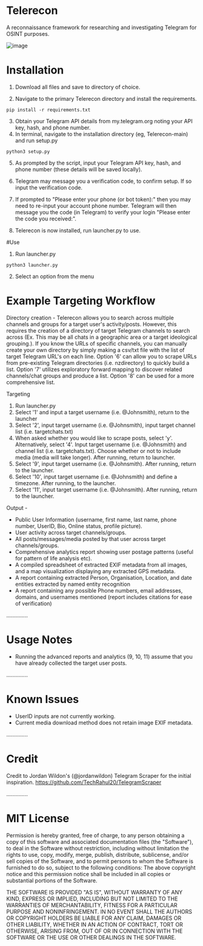 # Telerecon
A reconnaissance framework for researching and investigating Telegram for OSINT purposes.

![image](https://github.com/sockysec/Telerecon/assets/121141737/73229006-6eed-4ab6-8212-0b5502dfe98e)


# Installation 

1. Download all files and save to directory of choice.

2. Navigate to the primary Telerecon directory and install the requirements.
```
pip install -r requirements.txt
```

3. Obtain your Telegram API details from my.telegram.org noting your API key, hash, and phone number.
4. In terminal, navigate to the installation directory (eg, Telerecon-main) and run setup.py
```
python3 setup.py
```
5. As prompted by the script, input your Telegram API key, hash, and phone number (these details will be saved locally).
6. Telegram may message you a verification code, to confirm setup. If so input the verification code.
7. If prompted to "Please enter your phone (or bot token):" then you may need to re-input your account phone number. Telegram will then message you the code (in Telegram) to verify your login "Please enter the code you received:".

8. Telerecon is now installed, run launcher.py to use.


#Use

1. Run launcher.py
```
python3 launcher.py
```
2. Select an option from the menu


# Example Targeting Workflow

Directory creation - Telerecon allows you to search across multiple channels and groups for a target user's activity/posts. However, this requires the creation of a directory of target Telegram channels to search across (Ex. This may be all chats in a geographic area or a target ideological grouping.). If you know the URLs of specific channels, you can manually create your own directory by simply making a csv/txt file with the list of target Telegram URL's on each line. Option '6' can allow you to scrape URLs from pre-existing Telegram directories (i.e. nzdirectory) to quickly build a list. Option '7' utilizes exploratory forward mapping to discover related channels/chat groups and produce a list. Option '8' can be used for a more comprehensive list.

Targeting
1. Run launcher.py
2. Select '1' and input a target username (i.e. @Johnsmith), return to the launcher
3. Select '2', input target username (i.e. @Johnsmith), input target channel list (i.e. targetchats.txt)
4. When asked whether you would like to scrape posts, select 'y'. Alternatively, select '4'. Input target username (i.e. @Johnsmith) and channel list (i.e. targetchats.txt). Choose whether or not to include media (media will take longer). After running, return to launcher.
5. Select '9', input target username (i.e. @Johnsmith). After running, return to the launcher.
6. Select '10', input target username (i.e. @Johnsmith) and define a timezone. After running, to the launcher.
7. Select '11', input target username (i.e. @Johnsmith). After running, return to the launcher.

Output - 
- Public User Information (username, first name, last name, phone number, UserID, Bio, Online status, profile picture).
- User activity across target channels/groups.
- All posts/messages/media posted by that user across target channels/groups.
- Comprehensive analytics report showing user postage patterns (useful for pattern of life analysis etc).
- A compiled spreadsheet of extracted EXIF metadata from all images, and a map visualization displaying any extracted GPS metadata.
- A report containing extracted Person, Organisation, Location, and date entities extracted by named entity recognition
- A report containing any possible Phone numbers, email addresses, domains, and usernames mentioned (report includes citations for ease of verification)

..............

# Usage Notes

- Running the advanced reports and analytics (9, 10, 11) assume that you have already collected the target user posts.

..............

# Known Issues
- UserID inputs are not currently working.
- Current media download method does not retain image EXIF metadata.

..............

# Credit

Credit to Jordan Wildon's (@jordanwildon) Telegram Scraper for the initial inspiration. https://github.com/TechRahul20/TelegramScraper

..............

# MIT License

Permission is hereby granted, free of charge, to any person obtaining a copy of this software and associated documentation files (the "Software"), to deal in the Software without restriction, including without limitation the rights to use, copy, modify, merge, publish, distribute, sublicense, and/or sell copies of the Software, and to permit persons to whom the Software is furnished to do so, subject to the following conditions: The above copyright notice and this permission notice shall be included in all copies or substantial portions of the Software.

THE SOFTWARE IS PROVIDED "AS IS", WITHOUT WARRANTY OF ANY KIND, EXPRESS OR IMPLIED, INCLUDING BUT NOT LIMITED TO THE WARRANTIES OF MERCHANTABILITY, FITNESS FOR A PARTICULAR PURPOSE AND NONINFRINGEMENT. IN NO EVENT SHALL THE AUTHORS OR COPYRIGHT HOLDERS BE LIABLE FOR ANY CLAIM, DAMAGES OR OTHER LIABILITY, WHETHER IN AN ACTION OF CONTRACT, TORT OR OTHERWISE, ARISING FROM, OUT OF OR IN CONNECTION WITH THE SOFTWARE OR THE USE OR OTHER DEALINGS IN THE SOFTWARE.
